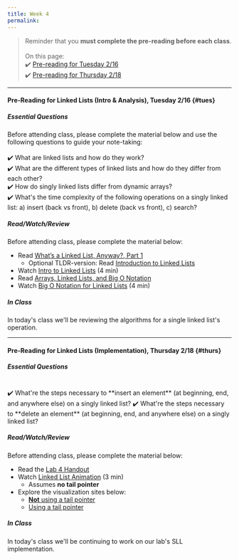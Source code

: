 ```yaml
---
title: Week 4
permalink: 
---
```


> Reminder that you **must complete the pre-reading before each class**.
<br><br>
On this page:  
✔️ [Pre-reading for Tuesday 2/16](#tues)  
✔️ [Pre-reading for Thursday 2/18](#thurs)

---

#### Pre-Reading for Linked Lists (Intro & Analysis), Tuesday 2/16 {#tues}

##### Essential Questions
Before attending class, please complete the material below and use the following questions to guide your note-taking:  
<br>
✔️ What are linked lists and how do they work?  
✔️ What are the different types of linked lists and how do they differ from each other?  
✔️ How do singly linked lists differ from dynamic arrays?  
✔️ What's the time complexity of the following operations on a singly linked list: a) insert (back vs front), b) delete (back vs front), c) search?  


##### Read/Watch/Review
Before attending class, please complete the material below:
- Read [What’s a Linked List, Anyway?, Part 1](https://medium.com/basecs/whats-a-linked-list-anyway-part-1-d8b7e6508b9d)
	- Optional TLDR-version: Read [Introduction to Linked Lists](https://www.studytonight.com/data-structures/introduction-to-linked-list)
- Watch [Intro to Linked Lists](https://www.youtube.com/watch?v=HJws900oEKc) (4 min)
- Read [Arrays, Linked Lists, and Big O Notation](https://medium.com/@mckenziefiege/arrays-linked-lists-and-big-o-notation-486727b6259b)
- Watch [Big O Notation for Linked Lists](https://www.youtube.com/watch?v=z4pzb-hX2EI) (4 min)

##### In Class
In today's class we'll be reviewing the algorithms for a single linked list's operation.

---

#### Pre-Reading for  Linked Lists (Implementation), Thursday 2/18 {#thurs}

##### Essential Questions

<br>
✔️ What're the steps necessary to **insert an element** (at beginning, end, and anywhere else) on a singly linked list?  
✔️ What're the steps necessary to **delete an element** (at beginning, end, and anywhere else) on a singly linked list?  

##### Read/Watch/Review
Before attending class, please complete the material below:
- Read the [Lab 4 Handout](/lab04)
- Watch [Linked List Animation](https://www.youtube.com/watch?v=iNUS9iZwrVA) (3 min)
	- Assumes **no tail pointer**
- Explore the visualization sites below:
	- [**Not** using a tail pointer](https://antoniosarosi.github.io/Linked-List-Visualization/)
	- [Using a tail pointer](https://visualgo.net/en/list)

##### In Class
In today's class we'll be continuing to work on our lab's SLL implementation.